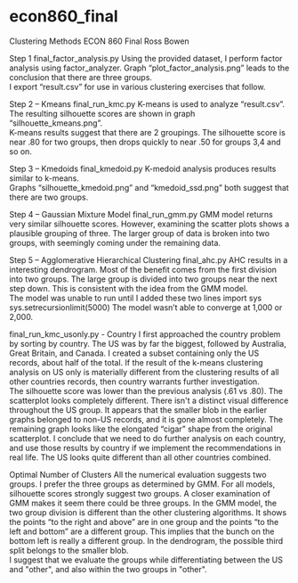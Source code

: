 # econ860_final
Clustering Methods
ECON 860 Final
Ross Bowen

Step 1
final_factor_analysis.py
Using the provided dataset, I perform factor analysis using factor_analyzer.
Graph “plot_factor_analysis.png” leads to the conclusion that there are three groups.  
I export “result.csv” for use in various clustering exercises that follow.

Step 2 – Kmeans
final_run_kmc.py
K-means is used to analyze “result.csv”.
The resulting silhouette scores are shown in graph “silhouette_kmeans.png”.  
K-means results suggest that there are 2 groupings.  The silhouette score is near .80 for two groups, then drops quickly to near .50 for groups 3,4 and so on.

Step 3 – Kmedoids
final_kmedoid.py
K-medoid analysis produces results similar to k-means.  
Graphs “silhouette_kmedoid.png” and “kmedoid_ssd.png” both suggest that there are two groups.

Step 4 – Gaussian Mixture Model
final_run_gmm.py
GMM model returns very similar silhouette scores.  However, examining the scatter plots shows a plausible grouping of three.  The larger group of data is broken into two groups, with seemingly coming under the remaining data.  

Step 5 – Agglomerative Hierarchical Clustering
final_ahc.py
AHC results in a interesting dendrogram.  Most of the benefit comes from the first division into two groups.  The large group is divided into two groups near the next step down.  This is consistent with the idea from the GMM model.  
The model was unable to run until I added these two lines
import sys
sys.setrecursionlimit(5000)
The model wasn’t able to converge at 1,000 or 2,000.


final_run_kmc_usonly.py - Country
I first approached the country problem by sorting by country.  The US was by far the biggest, followed by Australia, Great Britain, and Canada.  I created a subset containing only the US records, about half of the total.  If the result of the k-means clustering analysis on US only is materially different from the clustering results of all other countries records, then country warrants further investigation.  
The silhouette score was lower than the previous analysis (.61 vs .80).  The scatterplot looks completely different.  There isn't a distinct visual difference throughout the US group.  It appears that the smaller blob in the earlier graphs belonged to non-US records, and it is gone almost completely.  The remaining graph looks like the elongated “cigar” shape from the original scatterplot.
  I conclude that we need to do further analysis on each country, and use those results by country if we implement the recommendations in real life.  The US looks quite different than all other countries combined.
  
  Optimal Number of Clusters
  All the numerical evaluation suggests two groups.  I prefer the three groups as determined by GMM.
For all models, silhouette scores strongly suggest two groups.  A closer examination of GMM makes it seem there could be three groups.  In the GMM model, the two group division is different than the other clustering algorithms.  It shows the points “to the right and above” are in one group and the points “to the left and bottom” are a different group.  This implies that the bunch on the bottom left is really a different group.  In the dendrogram, the possible third split belongs to the smaller blob.  
I suggest that we evaluate the groups while differentiating between the US and "other", and also within the two groups in "other".



